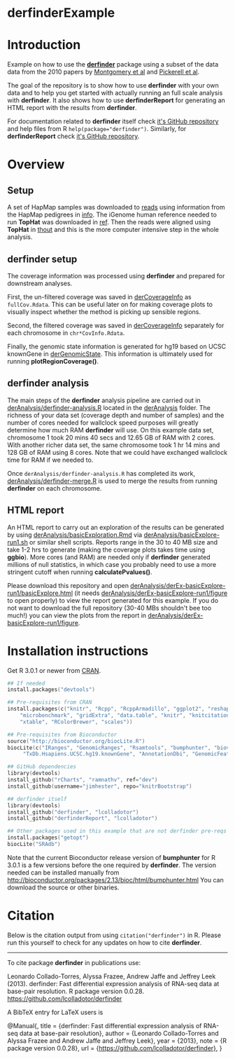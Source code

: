 derfinderExample
================

# Introduction

Example on how to use the __[derfinder](https://github.com/lcolladotor/derfinder)__ package using a subset of the data data from the 2010 papers by [Montgomery et al](http://www.ncbi.nlm.nih.gov/pubmed?term=20220756) and [Pickerell et al](http://www.ncbi.nlm.nih.gov/pubmed?term=20220758).

The goal of the repository is to show how to use __derfinder__ with your own data and to help you get started with actually running an full scale analysis with __derfinder__. It also shows how to use __derfinderReport__ for generating an HTML report with the results from __derfinder__.

For documentation related to __derfinder__ itself check [it's GitHub repository](https://github.com/lcolladotor/derfinder) and help files from R `help(package="derfinder")`. Similarly, for __derfinderReport__ check [it's GitHub repository](https://github.com/lcolladotor/derfinderReport).


# Overview

## Setup

A set of HapMap samples was downloaded to [reads](https://github.com/lcolladotor/derfinderExample/tree/master/reads) using information from the HapMap pedigrees in [info](https://github.com/lcolladotor/derfinderExample/tree/master/info). The iGenome human reference needed to run __TopHat__ was downloaded in [ref](https://github.com/lcolladotor/derfinderExample/tree/master/ref). Then the reads were aligned using __TopHat__ in [thout](https://github.com/lcolladotor/derfinderExample/tree/master/thout) and this is the more computer intensive step in the whole analysis.

## derfinder setup

The coverage information was processed using __derfinder__ and prepared for downstream analyses. 

First, the un-filtered coverage was saved in [derCoverageInfo](https://github.com/lcolladotor/derfinderExample/tree/master/derCoverageInfo) as `fullCov.Rdata`. This can be useful later on for making coverage plots to visually inspect whether the method is picking up sensible regions. 

Second, the filtered coverage was saved in [derCoverageInfo](https://github.com/lcolladotor/derfinderExample/tree/master/derCoverageInfo) separately for each chromosome in `chr*CovInfo.Rdata`.

Finally, the genomic state information is generated for hg19 based on UCSC knownGene in [derGenomicState](https://github.com/lcolladotor/derfinderExample/tree/master/derGenomicState). This information is ultimately used for running __plotRegionCoverage()__.

## derfinder analysis

The main steps of the __derfinder__ analysis pipeline are carried out in [derAnalysis/derfinder-analysis.R](https://github.com/lcolladotor/derfinderExample/blob/master/derAnalysis/derfinder-analysis.R) located in the [derAnalysis](https://github.com/lcolladotor/derfinderExample/tree/master/derAnalysis) folder. The richness of your data set (coverage depth and number of samples) and the number of cores needed for wallclock speed purposes will greatly determine how much RAM __derfinder__ will use. On this example data set, chromosome 1 took 20 mins 40 secs and 12.65 GB of RAM with 2 cores. With another richer data set, the same chromosome took 1 hr 14 mins and 128 GB of RAM using 8 cores. Note that we could have exchanged wallclock time for RAM if we needed to.

Once `derAnalysis/derfinder-analysis.R` has completed its work, [derAnalysis/derfinder-merge.R](https://github.com/lcolladotor/derfinderExample/blob/master/derAnalysis/derfinder-merge.R) is used to merge the results from running __derfinder__ on each chromosome.

## HTML report

An HTML report to carry out an exploration of the results can be generated by using [derAnalysis/basicExploration.Rmd](https://github.com/lcolladotor/derfinderExample/blob/master/derAnalysis/basicExploration.Rmd) via [derAnalysis/basicExplore-run1.sh](https://github.com/lcolladotor/derfinderExample/blob/master/derAnalysis/basicExplore-run1.sh) or similar shell scripts. Reports range in the 30 to 40 MB size and take 1-2 hrs to generate (making the coverage plots takes time using __ggbio__). More cores (and RAM) are needed only if __derfinder__ generated millions of null statistics, in which case you probably need to use a more stringent cutoff when running __calculatePvalues()__.

Please download this repository and open [derAnalysis/derEx-basicExplore-run1/basicExplore.html](https://github.com/lcolladotor/derfinderExample/blob/master/derAnalysis/derEx-basicExplore-run1/basicExplore.html) (it needs [derAnalysis/derEx-basicExplore-run1/figure](https://github.com/lcolladotor/derfinderExample/tree/master/derAnalysis/derEx-basicExplore-run1/figure) to open properly) to view the report generated for this example. If you do not want to download the full repository (30-40 MBs shouldn't bee too much!) you can view the plots from the report in [derAnalysis/derEx-basicExplore-run1/figure](https://github.com/lcolladotor/derfinderExample/tree/master/derAnalysis/derEx-basicExplore-run1/figure).


# Installation instructions

Get R 3.0.1 or newer from [CRAN](http://cran.r-project.org/).

```S
## If needed
install.packages("devtools")

## Pre-requisites from CRAN
install.packages(c("knitr", "Rcpp", "RcppArmadillo", "ggplot2", "reshape2", "plyr", 
	"microbenchmark", "gridExtra", "data.table", "knitr", "knitcitations",
	"xtable", "RColorBrewer", "scales"))

## Pre-requisites from Bioconductor
source("http://bioconductor.org/biocLite.R")
biocLite(c("IRanges", "GenomicRanges", "Rsamtools", "bumphunter", "biovizBase", "ggbio", "qvalue",
	 "TxDb.Hsapiens.UCSC.hg19.knownGene", "AnnotationDbi", "GenomicFeatures"))

## GitHub dependencies
library(devtools)
install_github("rCharts", "ramnathv", ref="dev")
install_github(username="jimhester", repo="knitrBootstrap")

## derfinder itself
library(devtools)
install_github("derfinder", "lcolladotor")
install_github("derfinderReport", "lcolladotor")

## Other packages used in this example that are not derfinder pre-reqs
install.packages("getopt")
biocLite("SRAdb")
```

Note that the current Bioconductor release version of __bumphunter__ for R 3.0.1 is a few versions before the one required by __derfinder__. The version needed can be installed manually from http://bioconductor.org/packages/2.13/bioc/html/bumphunter.html You can download the source or other binaries.

# Citation

Below is the citation output from using `citation("derfinder")` in R. Please run this yourself to check for any updates on how to cite __derfinder__.

---

To cite package __derfinder__ in publications use:

Leonardo Collado-Torres, Alyssa Frazee, Andrew Jaffe and Jeffrey Leek (2013). derfinder: Fast differential expression analysis of RNA-seq data at base-pair resolution. R package version 0.0.28. https://github.com/lcolladotor/derfinder

A BibTeX entry for LaTeX users is

@Manual{, title = {derfinder: Fast differential expression analysis of RNA-seq data at base-pair resolution}, author = {Leonardo Collado-Torres and Alyssa Frazee and Andrew Jaffe and Jeffrey Leek}, year = {2013}, note = {R package version 0.0.28}, url = {https://github.com/lcolladotor/derfinder}, }
